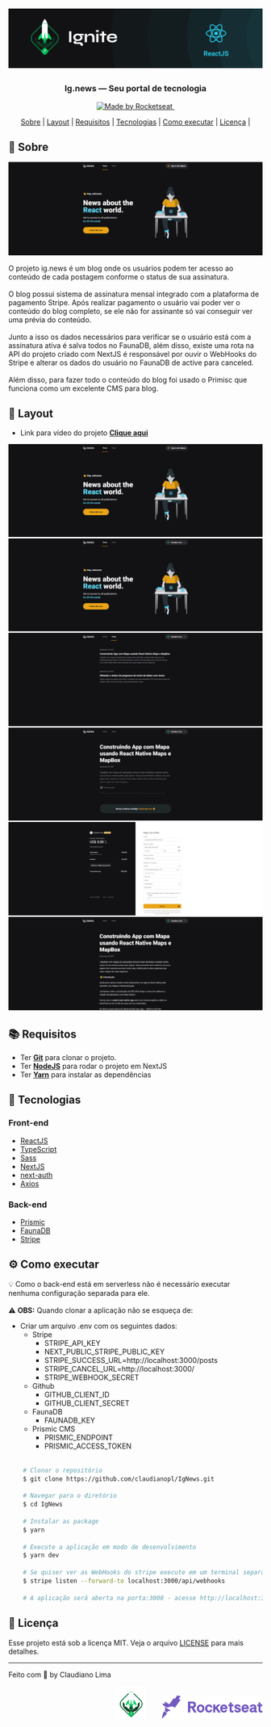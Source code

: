 <h1 align="center">
  <img alt="Ignite" src=".github/ignite.png" />
</h1>

<h3 align="center">
  Ig.news — Seu portal de tecnologia
</h3>

<p align="center">
  <a href="https://rocketseat.com.br">
    <img alt="Made by Rocketseat" src="https://img.shields.io/badge/Porposto%20Por-Rocketseat-brightgreen?style=flat-square">
  </a>
  <a href="https://www.linkedin.com/in/claudianopl/">
    <img alt="" src="https://img.shields.io/badge/Resolvido%20Por-Claudiano%20Lima-brightgreen?style=flat-square">
  </a>
</p>

<p align="center">
 <a href="#-sobre">Sobre</a> |
 <a href="#-layout">Layout</a> |
 <a href="#-requisitos">Requisitos</a> | 
 <a href="#-tecnologias">Tecnologias</a> | 
 <a href="#%EF%B8%8F-como-executar">Como executar</a> | 
 <a href="#-licença">Licença</a> | 
</p>

## 🚀 Sobre
<p align="center">
  <img src=".github/ignews1.png" alt="GoRestaurant">
</p>
<p align="left">
O projeto ig.news é um blog onde os usuários podem ter acesso ao conteúdo de cada postagem conforme o status de sua assinatura.
</br></br>
O blog possui sistema de assinatura mensal integrado com a plataforma de pagamento Stripe. Após realizar pagamento o usuário vai poder ver o conteúdo do blog completo, se ele não for assinante só vai conseguir ver uma prévia do conteúdo.
</br></br>
Junto a isso os dados necessários para verificar se o usuário está com a assinatura ativa é salva todos no FaunaDB, além disso, existe uma rota na API do projeto criado com NextJS é responsável por ouvir o WebHooks do Stripe e alterar os dados do usuário no FaunaDB de active para canceled.
</br></br>
Além disso, para fazer todo o conteúdo do blog foi usado o Primisc que funciona como um excelente CMS para blog.
</p>

## 🎨 Layout
- Link para video do projeto [**Clique aqui**](https://drive.google.com/file/d/132xr23t9aBgVmvI6-uZXMKwGdowfxUNU/view)
<p align="center">
  <img src=".github/ignews1.png" alt="GoRestaurant">
  <img src=".github/ignews2.png" alt="GoRestaurant">
  <img src=".github/ignews3.png" alt="GoRestaurant">
  <img src=".github/ignews4.png" alt="GoRestaurant">
  <img src=".github/ignews5.png" alt="GoRestaurant">
  <img src=".github/ignews6.png" alt="GoRestaurant">
</p>

## 📚 Requisitos
- Ter [**Git**](https://git-scm.com/) para clonar o projeto.
- Ter [**NodeJS**](https://nodejs.org/en/) para rodar o projeto em NextJS
- Ter [**Yarn**](https://classic.yarnpkg.com/en/) para instalar as dependências

## 🚀 Tecnologias
<h3>Front-end</h3>

- [ReactJS](https://github.com/facebook/react)
- [TypeScript](https://github.com/microsoft/TypeScript)
- [Sass](https://sass-lang.com/)
- [NextJS](https://nextjs.org/)
- [next-auth](https://next-auth.js.org/)
- [Axios](https://www.npmjs.com/package/axios)
<h3>Back-end</h3>

- [Prismic](https://prismic.io/)
- [FaunaDB](https://fauna.com/)
- [Stripe](https://stripe.com/br)

## ⚙️ Como executar
💡 Como o back-end está em serverless não é necessário executar nenhuma configuração separada para ele.
</br></br>
⚠️ <strong>OBS:</strong> Quando clonar a aplicação não se esqueça de:
- Criar um arquivo .env com os seguintes dados:
  - Stripe
    - STRIPE_API_KEY
    - NEXT_PUBLIC_STRIPE_PUBLIC_KEY
    - STRIPE_SUCCESS_URL=http://localhost:3000/posts
    - STRIPE_CANCEL_URL=http://localhost:3000/
    - STRIPE_WEBHOOK_SECRET
  - Github
    - GITHUB_CLIENT_ID
    - GITHUB_CLIENT_SECRET
  - FaunaDB
    - FAUNADB_KEY
  - Prismic CMS
    - PRISMIC_ENDPOINT
    - PRISMIC_ACCESS_TOKEN

```bash

    # Clonar o repositório
    $ git clone https://github.com/claudianopl/IgNews.git

    # Navegar para o diretório
    $ cd IgNews

    # Instalar as package
    $ yarn

    # Execute a aplicação em modo de desenvolvimento
    $ yarn dev

    # Se quiser ver as WebHooks do stripe execute em um terminal separado
    $ stripe listen --forward-to localhost:3000/api/webhooks

    # A aplicação será aberta na porta:3000 - acesse http://localhost:3000

```

## 📝 Licença
Esse projeto está sob a licença MIT. Veja o arquivo [LICENSE](LICENSE.md) para mais detalhes.

---

<p align="left">
Feito com 💜 by Claudiano Lima
<p>

<p align="right">
  <img alt="Ignite" title="Ignite" src=".github/logoIgnite.svg" width="60px" />
  &nbsp;&nbsp;&nbsp;&nbsp;&nbsp;&nbsp;
  <img alt="RocketSeat" title="RocketSeat" src="https://raw.githubusercontent.com/claudianopl/GoFinances/7d8de57c5937eea279496db2a2f260b0cd0f7002/backend/.github/rocketseat.svg" width="200px" />
</p>
